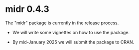 # midr 0.4.3

The "midr" package is currently in the release process.

-   We will write some vignettes on how to use the package.

-   By mid-January 2025 we will submit the package to CRAN.
